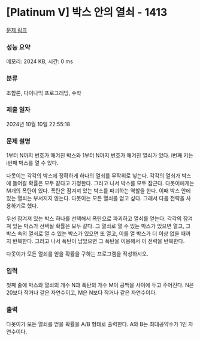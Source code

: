 # [Platinum V] 박스 안의 열쇠 - 1413 

[문제 링크](https://www.acmicpc.net/problem/1413) 

### 성능 요약

메모리: 2024 KB, 시간: 0 ms

### 분류

조합론, 다이나믹 프로그래밍, 수학

### 제출 일자

2024년 10월 10일 22:55:18

### 문제 설명

<p>1부터 N까지 번호가 매겨진 박스와 1부터 N까지 번호가 매겨진 열쇠가 있다. i번째 키는 i번째 박스를 열 수 있다.</p>

<p>다못이는 각각의 박스에 정확하게 하나의 열쇠를 무작위로 넣는다. 각각의 열쇠가 박스에 들어갈 확률은 모두 같다고 가정한다. 그러고 나서 박스를 모두 잠근다. 다못이에게는 M개의 폭탄이 있다. 폭탄은 잠겨져 있는 박스를 파괴하는 역할을 한다. 이때 박스 안에 있는 열쇠는 부서지지 않는다. 다못이는 모든 열쇠를 얻고 싶다. 그래서 다음 전략을 사용하기로 했다.</p>

<p>우선 잠겨져 있는 박스 하나를 선택해서 폭탄으로 파괴하고 열쇠를 얻는다. 각각의 잠겨져 있는 박스가 선택될 확률은 모두 같다. 그 열쇠로 열 수 있는 박스가 있으면 열고, 그 박스 속의 열쇠로 열 수 있는 박스가 있으면 또 열고, 이를 열 박스가 더 이상 없을 때까지 반복한다. 그러고 나서 폭탄이 남았으면 그 폭탄을 이용해서 이 전략을 반복한다.</p>

<p>다못이가 모든 열쇠를 얻을 확률을 구하는 프로그램을 작성하시오.</p>

### 입력 

 <p>첫째 줄에 박스와 열쇠의 개수 N과 폭탄의 개수 M이 공백을 사이에 두고 주어진다. N은 20보다 작거나 같은 자연수이고, M은 N보다 작거나 같은 자연수이다.</p>

### 출력 

 <p>다못이가 모든 열쇠를 얻을 확률을 A/B 형태로 출력한다. A와 B는 최대공약수가 1인 자연수이다.</p>

